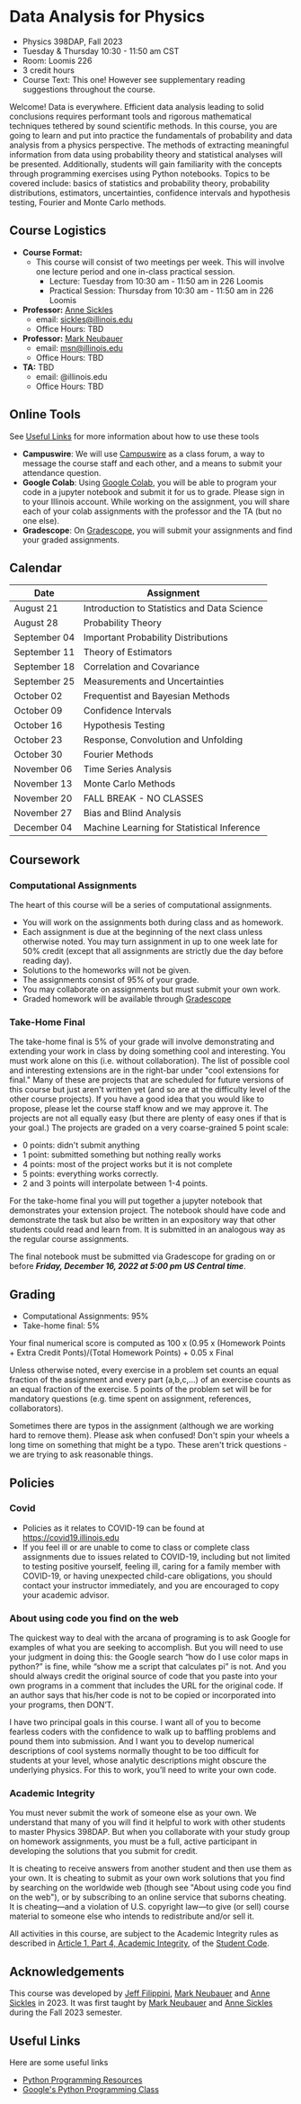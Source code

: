 # Data Analysis for Physics

* Physics 398DAP, Fall 2023
* Tuesday & Thursday 10:30 - 11:50 am CST
* Room: Loomis 226
* 3 credit hours
* Course Text: This one! However see supplementary reading suggestions throughout the course. 

Welcome! Data is everywhere. Efficient data analysis leading to solid conclusions requires performant tools and rigorous mathematical techniques tethered by sound scientific methods. In this course, you are going to learn and put into practice the fundamentals of probability and data analysis from a physics perspective. The methods of extracting meaningful information from data using probability theory and statistical analyses will be presented. Additionally, students will gain familiarity with the concepts through programming exercises using Python notebooks. Topics to be covered include: basics of statistics and probability theory, probability distributions, estimators, uncertainties, confidence intervals and hypothesis testing, Fourier and Monte Carlo methods.
## Course Logistics
  - **Course Format:**
    - This course will consist of two meetings per week. This will involve one lecture period and one in-class practical session.
      - Lecture: Tuesday from 10:30 am - 11:50 am in 226 Loomis
      - Practical Session: Thursday from 10:30 am - 11:50 am in 226 Loomis
 - **Professor:** [Anne Sickles](https://physics.illinois.edu/people/directory/profile/sickles)
    - email: sickles@illinois.edu
    - Office Hours: TBD
 - **Professor:** [Mark Neubauer](https://marksneubauer.com)
    - email: msn@illinois.edu
    - Office Hours: TBD
  - **TA:** TBD
     - email: @illinois.edu
     - Office Hours: TBD

## Online Tools
See [Useful Links](#useful-links) for more information about how to use these tools

* **Campuswire**: We will use [Campuswire](https://campuswire.com) as a class forum, a way to message the course staff and each other, and a means to submit your attendance question.
* **Google Colab**: Using [Google Colab](https://colab.research.google.com), you will be able to program your code in a jupyter notebook and submit it for us to grade. Please sign in to your Illinois account.  While working on the assignment, you will share each of your colab assignments with the professor and the TA (but no one else).
* **Gradescope**: On [Gradescope](https://www.gradescope.com), you will submit your assignments and find your graded assignments.

## Calendar

| Date          | Assignment                                  |
|---------------|---------------------------------------------|
|    August 21	 | Introduction to Statistics and Data Science |
|    August 28  | Probability Theory                          |
| September 04	 | Important Probability Distributions         |
| September 11	 | Theory of Estimators                        |
| September 18	 | Correlation and Covariance                  |
| September 25  | Measurements and Uncertainties              | 
|   October 02  | Frequentist and Bayesian Methods            |
|   October 09	 | Confidence Intervals                        |
|   October 16  | Hypothesis Testing                          |
|   October 23  | Response, Convolution and Unfolding         |
|   October 30  | Fourier Methods                             |
|  November 06	 | Time Series Analysis                        |
|  November 13	 | Monte Carlo Methods                         |
|  November 20  | FALL BREAK - NO CLASSES                     |
|  November 27  | Bias and Blind Analysis                     |
|  December 04  | Machine Learning for Statistical Inference  |

## Coursework

### Computational Assignments
The heart of this course will be a series of computational assignments.
* You will work on the assignments both during class and as homework.
* Each assignment is due at the beginning of the next class unless otherwise noted. You may turn assignment in up to one week late for 50% credit (except that all assignments are strictly due the day before reading day).
* Solutions to the homeworks will not be given.
* The assignments consist of 95% of your grade.
* You may collaborate on assignments but must submit your own work.
* Graded homework will be available through [Gradescope](https://www.gradescope.com)

### Take-Home Final
The take-home final is 5% of your grade will involve demonstrating and extending your work in class by doing something cool and interesting.  You must work alone on this (i.e. without collaboration). The list of possible cool and interesting extensions are in the right-bar under "cool extensions for final."  Many of these are projects that are scheduled for future versions of this course but just aren't written yet (and so are at the difficulty level of the other course projects).  If you have a good idea that you would like to propose, please let the course staff know and we may approve it. The projects are not all equally easy (but there are plenty of easy ones if that is your goal.)  The projects are graded on a very coarse-grained 5 point scale:
* 0 points: didn't submit anything
* 1 point: submitted something but nothing really works
* 4 points: most of the project works but it is not complete 
* 5 points: everything works correctly. 
* 2 and 3 points will interpolate between 1-4 points.  

For the take-home final you will put together a jupyter notebook that demonstrates your extension project. The notebook should have code and demonstrate the task but also be written in an expository way that other students could read and learn from. It is submitted in an analogous way as the regular course assignments.

The final notebook must be submitted via Gradescope for grading on or before ___Friday, December 16, 2022 at 5:00 pm US Central time___.

## Grading
* Computational Assignments: 95%
* Take-home final: 5%

Your final numerical score is computed as
100 x (0.95 x (Homework Points + Extra Credit Ponts)/(Total Homework Points) + 0.05 x Final

Unless otherwise noted, every exercise in a problem set counts an equal fraction of the assignment and every part (a,b,c,...) of an exercise counts as an equal fraction of the exercise. 5 points of the problem set will be for mandatory questions (e.g. time spent on assignment, references, collaborators).

Sometimes there are typos in the assignment (although we are working hard to remove them). Please ask when confused! Don't spin your wheels a long time on something that might be a typo. These aren't trick questions - we are trying to ask reasonable things.

## Policies

### Covid 

* Policies as it relates to COVID-19 can be found at https://covid19.illinois.edu
* If you feel ill or are unable to come to class or complete class assignments due to issues related to COVID-19, including but not limited to testing positive yourself, feeling ill, caring for a family member with COVID-19, or having unexpected child-care obligations, you should contact your instructor immediately, and you are encouraged to copy your academic advisor. 
  
### About using code you find on the web
The quickest way to deal with the arcana of programing is to ask Google for examples of what you are seeking to accomplish. But you will need to use your judgment in doing this: the Google search “how do I use color maps in python?” is fine, while “show me a script that calculates pi” is not. And you should always credit the original source of code that you paste into your own programs in a comment that includes the URL for the original code. If an author says that his/her code is not to be copied or incorporated into your programs, then DON’T.

I have two principal goals in this course. I want all of you to become fearless coders with the confidence to walk up to baffling problems and pound them into submission. And I want you to develop numerical descriptions of cool systems normally thought to be too difficult for students at your level, whose analytic descriptions might obscure the underlying physics. For this to work, you’ll need to write your own code.

### Academic Integrity
You must never submit the work of someone else as your own. We understand that many of you will find it helpful to work with other students to master Physics 398DAP. But when you collaborate with your study group on homework assignments, you must be a full, active participant in developing the solutions that you submit for credit.

It is cheating to receive answers from another student and then use them as your own. It is cheating to submit as your own work solutions that you find by searching on the worldwide web (though see "About using code you find on the web"), or by subscribing to an online service that suborns cheating. It is cheating—and a violation of U.S. copyright law—to give (or sell) course material to someone else who intends to redistribute and/or sell it.

All activities in this course, are subject to the Academic Integrity rules as described in [Article 1, Part 4, Academic Integrity](https://studentcode.illinois.edu/article1/part4/1-401), of the [Student Code](https://studentcode.illinois.edu).

## Acknowledgements
This course was developed by [Jeff Filippini](https://physics.illinois.edu/people/directory/profile/jpf), [Mark Neubauer](https://msneubauer.github.io) and [Anne Sickles](https://physics.illinois.edu/people/directory/profile/sickles) in 2023. It was first taught by [Mark Neubauer](https://msneubauer.github.io) and [Anne Sickles](https://physics.illinois.edu/people/directory/profile/sickles) during the Fall 2023 semester. 

## Useful Links
Here are some useful links
* [Python Programming Resources](https://wiki.python.org/moin/BeginnersGuide/Programmers)
* [Google's Python Programming Class](https://developers.google.com/edu/python)
